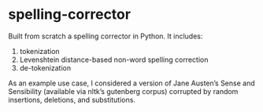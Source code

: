 # spelling-corrector

Built from scratch a spelling corrector in Python. It includes:
1. tokenization
2. Levenshtein distance-based non-word spelling correction
3. de-tokenization


As an example use case, I considered a version of Jane Austen’s Sense and Sensibility (available via nltk’s gutenberg corpus) corrupted by random insertions,
deletions, and substitutions. 
